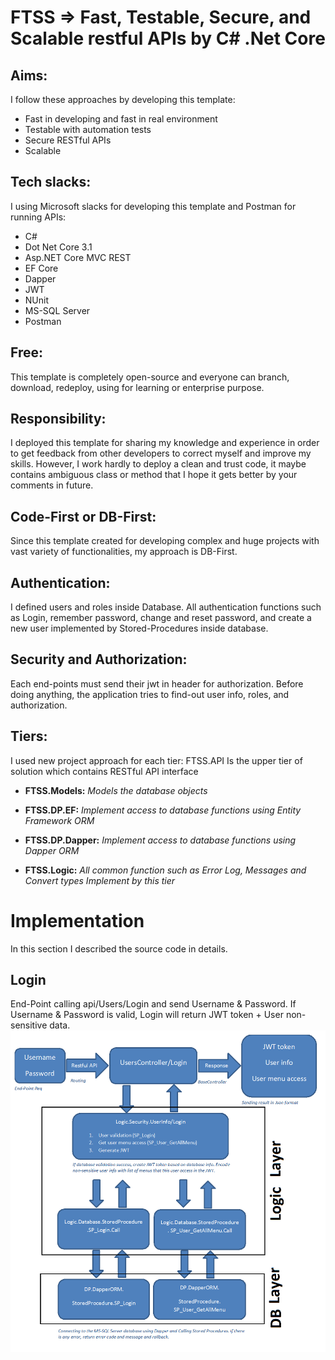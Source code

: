 # FTSS => Fast, Testable, Secure, and Scalable restful APIs by C# .Net Core



## Aims:
I follow these approaches by developing this template:
* Fast in developing and fast in real environment
* Testable with automation tests
* Secure RESTful APIs
* Scalable

## Tech slacks:
I using Microsoft slacks for developing this template and Postman for running APIs:
* C#
* Dot Net Core 3.1
* Asp.NET Core MVC REST
* EF Core
* Dapper
* JWT
* NUnit
* MS-SQL Server
* Postman

## Free:
This template is completely open-source and everyone can branch, download, redeploy, using for learning or enterprise purpose.

## Responsibility:
I deployed this template for sharing my knowledge and experience in order to get feedback from other developers to correct myself and improve my skills. However, I work hardly to deploy a clean and trust code, it maybe contains ambiguous class or method that I hope it gets better by your comments in future.

## Code-First or DB-First:
Since this template created for developing complex and huge projects with vast variety of functionalities, my approach is DB-First.

## Authentication:
I defined users and roles inside Database. All authentication functions such as Login, remember password, change and reset password, and create a new user implemented by Stored-Procedures inside database.

## Security and Authorization:
Each end-points must send their jwt in header for authorization. Before doing anything, the application tries to find-out user info, roles, and authorization.

## Tiers:
I used new project approach for each tier:
FTSS.API
Is the upper tier of solution which contains RESTful API interface

* **FTSS.Models:** _Models the database objects_

* **FTSS.DP.EF:** _Implement access to database functions using Entity Framework ORM_

* **FTSS.DP.Dapper:** _Implement access to database functions using Dapper ORM_

* **FTSS.Logic:** _All common function such as Error Log, Messages and Convert types Implement by this tier_

# Implementation
In this section I described the source code in details.

## Login
End-Point calling api/Users/Login and send Username & Password. If Username & Password is valid, Login will return JWT token + User non-sensitive data.
![Login flowchart](https://github.com/heidarbozorg/FTSS/raw/master/FTSS%20Login.png)
